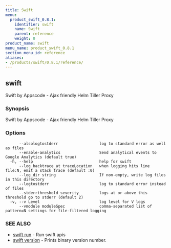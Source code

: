 ```yaml
---
title: Swift
menu:
  product_swift_0.8.1:
    identifier: swift
    name: Swift
    parent: reference
    weight: 0
product_name: swift
menu_name: product_swift_0.8.1
section_menu_id: reference
aliases:
- /products/swift/0.8.1/reference/
---
```


## swift

Swift by Appscode - Ajax friendly Helm Tiller Proxy

### Synopsis

Swift by Appscode - Ajax friendly Helm Tiller Proxy

### Options

```
      --alsologtostderr                  log to standard error as well as files
      --enable-analytics                 Send analytical events to Google Analytics (default true)
  -h, --help                             help for swift
      --log_backtrace_at traceLocation   when logging hits line file:N, emit a stack trace (default :0)
      --log_dir string                   If non-empty, write log files in this directory
      --logtostderr                      log to standard error instead of files
      --stderrthreshold severity         logs at or above this threshold go to stderr (default 2)
  -v, --v Level                          log level for V logs
      --vmodule moduleSpec               comma-separated list of pattern=N settings for file-filtered logging
```

### SEE ALSO

* [swift run](/products/swift/0.8.1/reference/swift_run)	 - Run swift apis
* [swift version](/products/swift/0.8.1/reference/swift_version)	 - Prints binary version number.

